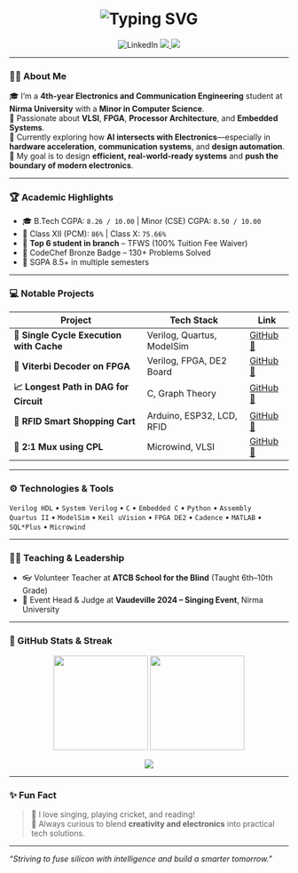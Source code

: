 <h1 align="center">
  <img src="https://readme-typing-svg.demolab.com?font=Fira+Code&weight=700&size=30&pause=1000&color=02F0FA&center=true&vCenter=true&width=900&lines=Hello+I+am+Varun+Lutharia;VLSI+%7C+FPGA+%7C+Embedded+Systems+Enthusiast;Engineer+%2B+Explorer" alt="Typing SVG" />
</h1>

<p align="center">
  <img src="https://img.shields.io/badge/LinkedIn-Varun%20Lutharia-blue?style=for-the-badge&logo=linkedin&logoColor=white" 
       onclick="window.open('https://www.linkedin.com/in/varun-lutharia-84a8b2312/', '_blank');"
       alt="LinkedIn">
  <a href="mailto:luthariavarun012@gmail.com">
    <img src="https://img.shields.io/badge/Gmail-luthariavarun012@gmail.com-red?style=for-the-badge&logo=gmail&logoColor=white" />
  </a>
  <a href="https://github.com/Varun719/Varun719/blob/main/Varun_Lutharia_Resume.pdf" target="_blank">
    <img src="https://img.shields.io/badge/Resume-Download-green?style=for-the-badge&logo=googledrive&logoColor=white" />
  </a>
</p>

---

### 👨‍🎓 About Me

🎓 I’m a **4th-year Electronics and Communication Engineering** student at **Nirma University** with a **Minor in Computer Science**.  
🔧 Passionate about **VLSI**, **FPGA**, **Processor Architecture**, and **Embedded Systems**.  
🧠 Currently exploring how **AI intersects with Electronics**—especially in **hardware acceleration**, **communication systems**, and **design automation**.  
🎯 My goal is to design **efficient, real-world-ready systems** and **push the boundary of modern electronics**.

---

### 🏆 Academic Highlights

- 🎓 B.Tech CGPA: `8.26 / 10.00` | Minor (CSE) CGPA: `8.50 / 10.00`
- 🏫 Class XII (PCM): `86%` | Class X: `75.66%`
- 🥇 **Top 6 student in branch** – TFWS (100% Tuition Fee Waiver)
- 🥉 CodeChef Bronze Badge – 130+ Problems Solved
- 📜 SGPA 8.5+ in multiple semesters

---

### 💻 Notable Projects

| Project | Tech Stack | Link |
|--------|------------|------|
| **🔁 Single Cycle Execution with Cache** | Verilog, Quartus, ModelSim | [GitHub 🔗](https://github.com/Varun719/RISCV-Single-Cycle-Core-along-with-Cache-Management) |
| **📡 Viterbi Decoder on FPGA** | Verilog, FPGA, DE2 Board | [GitHub 🔗](https://github.com/Varun719/ViterbiDecoding) |
| **📈 Longest Path in DAG for Circuit** | C, Graph Theory | [GitHub 🔗](https://github.com/Varun719/Longest-Acyclic-path-for-a-given-Combinational-Circuit) |
| **🛒 RFID Smart Shopping Cart** | Arduino, ESP32, LCD, RFID | [GitHub 🔗](https://github.com/Varun719/RFID-Based-shopping-cart) |
| **🔘 2:1 Mux using CPL** | Microwind, VLSI | [GitHub 🔗](https://github.com/Varun719/2-1-Mux-VIA-CPL) |

---

### ⚙️ Technologies & Tools

`Verilog HDL` • `System Verilog` • `C` • `Embedded C` • `Python` • `Assembly`  
`Quartus II` • `ModelSim` • `Keil uVision` • `FPGA DE2` • `Cadence` • `MATLAB` • `SQL*Plus` • `Microwind`

---

### 🧑‍🏫 Teaching & Leadership

- 👓 Volunteer Teacher at **ATCB School for the Blind** (Taught 6th–10th Grade)
- 🎤 Event Head & Judge at **Vaudeville 2024 – Singing Event**, Nirma University

---

### 🎯 GitHub Stats & Streak

<p align="center">
  <img src="https://github-readme-stats.vercel.app/api?username=Varun719&show_icons=true&theme=radical" height="170"/>
  <img src="https://github-readme-streak-stats.herokuapp.com?user=Varun719&theme=radical&date_format=M%20j%5B%2C%20Y%5D" height="170"/>
</p>

<p align="center">
  <img src="https://github-readme-stats.vercel.app/api/top-langs/?username=Varun719&layout=compact&theme=tokyonight&langs_count=10" />
</p>

---

### ✨ Fun Fact
> 🎵 I love singing, playing cricket, and reading!  
> 🔬 Always curious to blend **creativity and electronics** into practical tech solutions.

---

_“Striving to fuse silicon with intelligence and build a smarter tomorrow.”_

